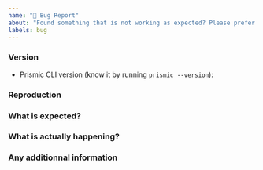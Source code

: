 ```yaml
---
name: "🐛 Bug Report"
about: "Found something that is not working as expected? Please prefer this template 🙂"
labels: bug
---
```


### Version

- Prismic CLI version (know it by running `prismic --version`): <!-- vX.X.X -->

### Reproduction

<!-- Define a way to reproduce said bug -->

### What is expected?

<!-- Define the expected behavior -->

### What is actually happening?

<!-- Define the buggy behavior -->

### Any additionnal information

<!-- Any other useful information: suggestions, potential workarounds, etc. -->
